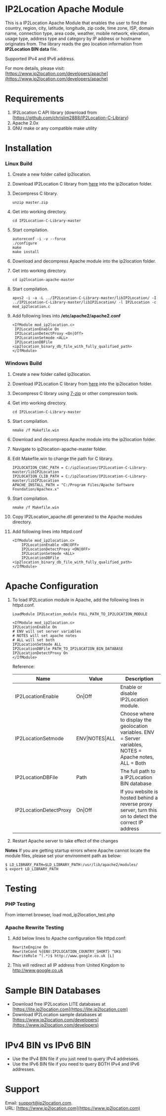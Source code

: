 # IP2Location Apache Module

This is a IP2Location Apache Module that enables the user to find the country, region, city, latitude, longitude, 
zip code, time zone, ISP, domain name, connection type, area code, weather, mobile network, elevation, 
usage type, address type and category by IP address or hostname originates from. The library reads the geo location information
from **IP2Location BIN data** file.

Supported IPv4 and IPv6 address.

For more details, please visit:
[https://www.ip2location.com/developers/apache](https://www.ip2location.com/developers/apache)

# Requirements
1. IP2Location C API library (download from [https://github.com/chrislim2888/IP2Location-C-Library)
2. Apache 2.0x
3. GNU make or any compatible make utility

# Installation
### Linux Build
1. Create a new folder called ip2location.

2. Download IP2Location C library from [here](https://github.com/chrislim2888/IP2Location-C-Library/archive/master.zip) into the ip2location folder.

3. Decompress C library.

   ```
   unzip master.zip
   ```

4. Get into working directory.

   ```
   cd IP2Location-C-Library-master
   ```

5. Start compilation.

   ```
   autoreconf -i -v --force
   ./configure
   make
   make install
   ```

6. Download and decompress Apache module into the ip2location folder.

7. Get into working directory.

   ```
   cd ip2location-apache-master
   ```

8. Start compilation.

   ```
   apxs2 -i -a -L ../IP2Location-C-Library-master/libIP2Location/ -I ../IP2Location-C-Library-master/libIP2Location/ -l IP2Location -c mod_ip2location.c
   ```

9. Add following lines into **/etc/apache2/apache2.conf**

   ```
   <IfModule mod_ip2location.c>
   	IP2LocationEnable On
   	IP2LocationDetectProxy <On|Off>
   	IP2LocationSetmode <ALL>
   	IP2LocationDBFile <ip2location_binary_db_file_with_fully_qualified_path>
   </IfModule>
   ```



### Windows Build

1. Create a new folder called ip2location.

2. Download IP2Location C library from [here](https://github.com/chrislim2888/IP2Location-C-Library/archive/master.zip) into the ip2location folder.

3. Decompress C library using [7-zip](https://www.7-zip.org/) or other compression tools.

4. Get into working directory.

   ```
   cd IP2Location-C-Library-master
   ```

5. Start compilation.

   ```
   nmake /f Makefile.win
   ```

6. Download and decompress Apache module into the ip2location folder.

7. Navigate to ip2location-apache-master folder.

8. Edit Makefile.win to change the path for C library.

   ```
   IP2LOCATION_CSRC_PATH = C:/ip2location/IP2Location-C-Library-master/libIP2Location
   IP2LOCATION_CLIB_PATH = C:/ip2location/IP2Location-C-Library-master/libIP2Location
   APACHE_INSTALL_PATH = "C:/Program Files/Apache Software Foundation/Apachex.x"
   ```

9. Start compilation.

   ```
   nmake /f Makefile.win
   ```

10. Copy IP2Location_apache.dll generated to the Apache modules directory.

11. Add following lines into httpd.conf

    ```
    <IfModule mod_ip2location.c>
    	IP2LocationEnable <ON|OFF>
    	IP2LocationDetectProxy <ON|OFF>
    	IP2LocationSetmode <ALL>
    	IP2LocationDBFile <ip2location_binary_db_file_with_fully_qualified_path>
    </IfModule>
    ```



# Apache Configuration

1. To load IP2Location module in Apache,  add the following lines in httpd.conf.

    ```
    LoadModule IP2Location_module FULL_PATH_TO_IP2LOCATION_MODULE
    
    <IfModule mod_ip2location.c>
    IP2LocationEnable On 
    # ENV will set server variables
    # NOTES will set apache notes 
    # ALL will set both
    IP2LocationSetmode ALL
    IP2LocationDBFile PATH_TO_IP2LOCATION_BIN_DATABASE
    IP2LocationDetectProxy On
    </IfModule>
    ```

    

    Reference:

    | Name                   | Value           | Description                                                  |
    | ---------------------- | --------------- | ------------------------------------------------------------ |
    | IP2LocationEnable      | On\|Off         | Enable or disable IP2Location module.                        |
    | IP2LocationSetmode     | ENV\|NOTES\|ALL | Choose where to display the geolocation variables. ENV = Server variables, NOTES = Apache notes, ALL = Both |
    | IP2LocationDBFile      | Path            | The full path to a IP2Location BIN database                  |
    | IP2LocationDetectProxy | On\|Off         | If you website is hosted behind a reverse proxy server, turn this on to detect the correct IP address |

    

2. Restart Apache server to take effect of the changes

**Notes**
If you are getting startup errors where Apache cannot locate the module files, please set your environment path as below:

```
$ LD_LIBRARY_PATH=$LD_LIBRARY_PATH:/usr/lib/apache2/modules/
$ export LD_LIBRARY_PATH
```

# Testing
### PHP Testing
From internet browser, load mod_ip2location_test.php

### Apache Rewrite Testing
1. Add below lines to Apache configuration file httpd.conf:  
   
    ```
    RewriteEngine On
    RewriteCond %{ENV:IP2LOCATION_COUNTRY_SHORT} ^UK$
    RewriteRule ^(.*)$ http://www.google.co.uk [L]
    ```
    
2. This will redirect all IP address from United Kingdom to http://www.google.co.uk


# Sample BIN Databases
* Download free IP2Location LITE databases at [https://lite.ip2location.com](https://lite.ip2location.com)  
* Download IP2Location sample databases at [https://www.ip2location.com/developers](https://www.ip2location.com/developers)

# IPv4 BIN vs IPv6 BIN
* Use the IPv4 BIN file if you just need to query IPv4 addresses.
* Use the IPv6 BIN file if you need to query BOTH IPv4 and IPv6 addresses.

# Support
Email: support@ip2location.com.  
URL: [https://www.ip2location.com](https://www.ip2location.com)
